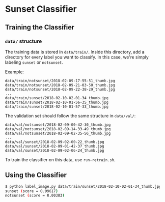 # Sunset Classifier

## Training the Classifier
### `data/` structure
The training data is stored in `data/train/`. Inside this directory, add a
directory for every label you want to classify. In this case, we're simply
labeling `sunset` or `notsunset`.

Example:
```
data/train/notsunset/2018-02-09-17-55-51_thumb.jpg
data/train/notsunset/2018-02-09-21-03-50_thumb.jpg
data/train/notsunset/2018-02-09-22-38-29_thumb.jpg
...
data/train/sunset/2018-02-10-02-01-34_thumb.jpg
data/train/sunset/2018-02-10-01-56-35_thumb.jpg
data/train/sunset/2018-02-10-01-57-33_thumb.jpg
```

The validation set should follow the same structure in `data/val/`:
```
data/val/notsunset/2018-02-09-00-42-30_thumb.jpg
data/val/notsunset/2018-02-09-14-33-49_thumb.jpg
data/val/notsunset/2018-02-09-02-35-56_thumb.jpg
...
data/val/sunset/2018-02-09-02-00-22_thumb.jpg
data/val/sunset/2018-02-09-01-42-37_thumb.jpg
data/val/sunset/2018-02-09-02-06-24_thumb.jpg
```

To train the classifier on this data, use `run-retrain.sh`.


## Using the Classifier

```sh
$ python label_image.py data/train/sunset/2018-02-10-02-01-34_thumb.jpg
sunset (score = 0.99617)
notsunset (score = 0.00383)
```
